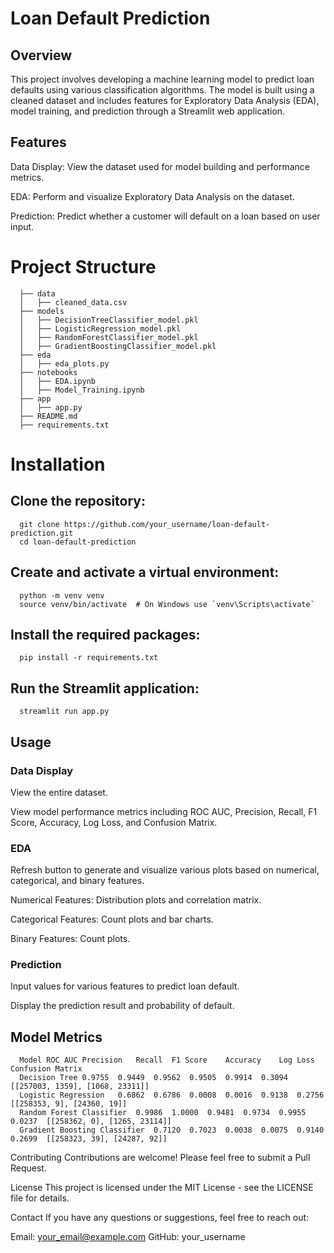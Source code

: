 # Loan Default Prediction

## Overview
This project involves developing a machine learning model to predict loan defaults using various classification algorithms. The model is built using a cleaned dataset and includes features for Exploratory Data Analysis (EDA), model training, and prediction through a Streamlit web application.

## Features
   Data Display: View the dataset used for model building and performance metrics.
   
   EDA: Perform and visualize Exploratory Data Analysis on the dataset.
   
   Prediction: Predict whether a customer will default on a loan based on user input.

# Project Structure
      
      ├── data
      │   ├── cleaned_data.csv
      ├── models
      │   ├── DecisionTreeClassifier_model.pkl
      │   ├── LogisticRegression_model.pkl
      │   ├── RandomForestClassifier_model.pkl
      │   ├── GradientBoostingClassifier_model.pkl
      ├── eda
      │   ├── eda_plots.py
      ├── notebooks
      │   ├── EDA.ipynb
      │   ├── Model_Training.ipynb
      ├── app
      │   ├── app.py
      ├── README.md
      ├── requirements.txt

# Installation
## Clone the repository:

      git clone https://github.com/your_username/loan-default-prediction.git
      cd loan-default-prediction
## Create and activate a virtual environment:

      python -m venv venv
      source venv/bin/activate  # On Windows use `venv\Scripts\activate`
      
## Install the required packages:
      
      pip install -r requirements.txt
      
## Run the Streamlit application:

      streamlit run app.py
## Usage
### Data Display
   View the entire dataset.
   
   View model performance metrics including ROC AUC, Precision, Recall, F1 Score, Accuracy, Log Loss, and Confusion Matrix.
### EDA
   Refresh button to generate and visualize various plots based on numerical, categorical, and binary features.
   
   Numerical Features: Distribution plots and correlation matrix.
   
   Categorical Features: Count plots and bar charts.
   
   Binary Features: Count plots.
   
### Prediction
   Input values for various features to predict loan default.
   
   Display the prediction result and probability of default.

## Model Metrics
      Model	ROC AUC	Precision	Recall	F1 Score	Accuracy	Log Loss	Confusion Matrix
      Decision Tree	0.9755	0.9449	0.9562	0.9505	0.9914	0.3094	[[257003, 1359], [1068, 23311]]
      Logistic Regression	0.6862	0.6786	0.0008	0.0016	0.9138	0.2756	[[258353, 9], [24360, 19]]
      Random Forest Classifier	0.9986	1.0000	0.9481	0.9734	0.9955	0.0237	[[258362, 0], [1265, 23114]]
      Gradient Boosting Classifier	0.7120	0.7023	0.0038	0.0075	0.9140	0.2699	[[258323, 39], [24287, 92]]
Contributing
Contributions are welcome! Please feel free to submit a Pull Request.

License
This project is licensed under the MIT License - see the LICENSE file for details.

Contact
If you have any questions or suggestions, feel free to reach out:

Email: your_email@example.com
GitHub: your_username
